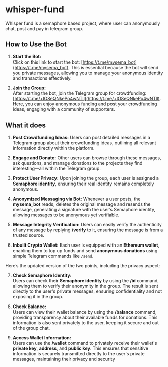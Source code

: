 # whisper-fund

Whisper fund is a semaphore based project, where user can anonymously chat, post and pay in telegram group.


## How to Use the Bot


1. **Start the Bot:**  
   Click on this link to start the bot: [https://t.me/mysema_bot](https://t.me/mysema_bot). This is essential because the bot will send you private messages, allowing you to manage your anonymous identity and transactions effectively.

2. **Join the Group:**  
   After starting the bot, join the Telegram group for crowdfunding: [https://t.me/+lO8eQNkePo4wNTll](https://t.me/+lO8eQNkePo4wNTll). Here, you can enjoy anonymous funding and post your crowdfunding ideas, engaging with a community of supporters.


## What it does



1. **Post Crowdfunding Ideas:** Users can post detailed messages in a Telegram group about their crowdfunding ideas, outlining all relevant information directly within the platform.

2. **Engage and Donate:** Other users can browse through these messages, ask questions, and manage donations to the projects they find interesting—all within the Telegram group.

3. **Protect User Privacy:** Upon joining the group, each user is assigned a **Semaphore identity**, ensuring their real identity remains completely anonymous.

4. **Anonymized Messaging via Bot:** Whenever a user posts, the **mysema_bot** reads, deletes the original message and resends the message, generating a signature with the user’s Semaphore identity, allowing messages to be anonymous yet verifiable.

5. **Message Integrity Verification:** Users can easily verify the authenticity of any message by replying **/verify** to it, ensuring the message is from a trusted source.

6. **Inbuilt Crypto Wallet:** Each user is equipped with an **Ethereum wallet**, enabling them to top up funds and send **anonymous donations** using simple Telegram commands like `/send`.

Here’s the updated version of the two points, including the privacy aspect:

7. **Check Semaphore Identity:**  
   Users can check their **Semaphore identity** by using the **/id** command, allowing them to verify their anonymity in the group. The result is sent directly to the user's private messages, ensuring confidentiality and not exposing it in the group.

8. **Check Balance:**  
   Users can view their wallet balance by using the **/balance** command, providing transparency about their available funds for donations. This information is also sent privately to the user, keeping it secure and out of the group chat.

9. **Access Wallet Information:**  
   Users can use the **/wallet** command to privately receive their wallet's **private key**, **address**, and **public key**. This ensures that sensitive information is securely transmitted directly to the user's private messages, maintaining their privacy and security

